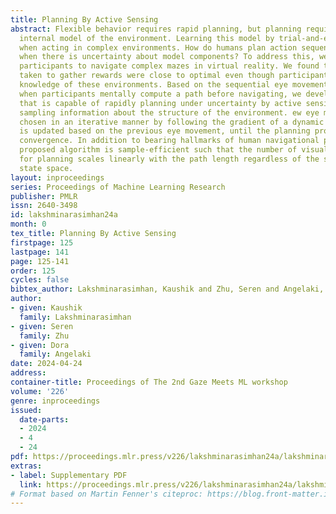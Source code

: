 ```yaml
---
title: Planning By Active Sensing
abstract: Flexible behavior requires rapid planning, but planning requires a good
  internal model of the environment. Learning this model by trial-and-error is impractical
  when acting in complex environments. How do humans plan action sequences efficiently
  when there is uncertainty about model components? To address this, we asked human
  participants to navigate complex mazes in virtual reality. We found that the paths
  taken to gather rewards were close to optimal even though participants had no prior
  knowledge of these environments. Based on the sequential eye movement patterns observed
  when participants mentally compute a path before navigating, we develop an algorithm
  that is capable of rapidly planning under uncertainty by active sensing i.e., visually
  sampling information about the structure of the environment. ew eye movements are
  chosen in an iterative manner by following the gradient of a dynamic value map which
  is updated based on the previous eye movement, until the planning process reaches
  convergence. In addition to bearing hallmarks of human navigational planning, the
  proposed algorithm is sample-efficient such that the number of visual samples needed
  for planning scales linearly with the path length regardless of the size of the
  state space.
layout: inproceedings
series: Proceedings of Machine Learning Research
publisher: PMLR
issn: 2640-3498
id: lakshminarasimhan24a
month: 0
tex_title: Planning By Active Sensing
firstpage: 125
lastpage: 141
page: 125-141
order: 125
cycles: false
bibtex_author: Lakshminarasimhan, Kaushik and Zhu, Seren and Angelaki, Dora
author:
- given: Kaushik
  family: Lakshminarasimhan
- given: Seren
  family: Zhu
- given: Dora
  family: Angelaki
date: 2024-04-24
address:
container-title: Proceedings of The 2nd Gaze Meets ML workshop
volume: '226'
genre: inproceedings
issued:
  date-parts:
  - 2024
  - 4
  - 24
pdf: https://proceedings.mlr.press/v226/lakshminarasimhan24a/lakshminarasimhan24a.pdf
extras:
- label: Supplementary PDF
  link: https://proceedings.mlr.press/v226/lakshminarasimhan24a/lakshminarasimhan24a-supp.pdf
# Format based on Martin Fenner's citeproc: https://blog.front-matter.io/posts/citeproc-yaml-for-bibliographies/
---
```

